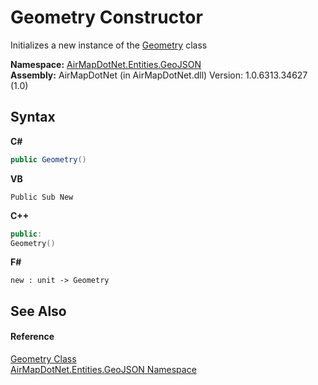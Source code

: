 # Geometry Constructor 
 

Initializes a new instance of the <a href="T_AirMapDotNet_Entities_GeoJSON_Geometry">Geometry</a> class

**Namespace:**&nbsp;<a href="N_AirMapDotNet_Entities_GeoJSON">AirMapDotNet.Entities.GeoJSON</a><br />**Assembly:**&nbsp;AirMapDotNet (in AirMapDotNet.dll) Version: 1.0.6313.34627 (1.0)

## Syntax

**C#**<br />
``` C#
public Geometry()
```

**VB**<br />
``` VB
Public Sub New
```

**C++**<br />
``` C++
public:
Geometry()
```

**F#**<br />
``` F#
new : unit -> Geometry
```


## See Also


#### Reference
<a href="T_AirMapDotNet_Entities_GeoJSON_Geometry">Geometry Class</a><br /><a href="N_AirMapDotNet_Entities_GeoJSON">AirMapDotNet.Entities.GeoJSON Namespace</a><br />